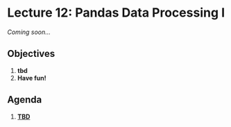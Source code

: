 <!---
{"next":"Lectures_class2/Lecture13.md","title":"Pandas Data Processing I - 10/7"}
-->

# Lecture 12: Pandas Data Processing I

*Coming soon...*

## Objectives

1. **tbd**
2. **Have fun!**

## Agenda

1. **[TBD]()**